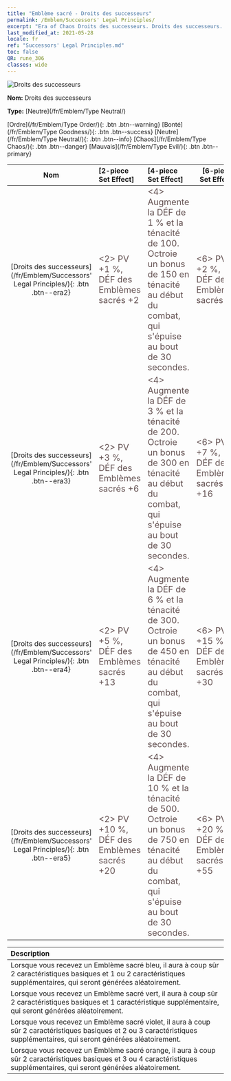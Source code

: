 ```yaml
---
title: "Emblème sacré - Droits des successeurs"
permalink: /Emblem/Successors' Legal Principles/
excerpt: "Era of Chaos Droits des successeurs. Droits des successeurs. Era of Chaos Emblème sacré Droits des successeurs. Era of Chaos Neutre Droits des successeurs"
last_modified_at: 2021-05-28
locale: fr
ref: "Successors' Legal Principles.md"
toc: false
QR: rune_306
classes: wide
---
```


  ![Droits des successeurs](/images/r/rune_icon_306.png)

 **Nom:** Droits des successeurs

 **Type:** [Neutre](/fr/Emblem/Type Neutral/)

  [Ordre](/fr/Emblem/Type Order/){: .btn .btn--warning}   [Bonté](/fr/Emblem/Type Goodness/){: .btn .btn--success}   [Neutre](/fr/Emblem/Type Neutral/){: .btn .btn--info}   [Chaos](/fr/Emblem/Type Chaos/){: .btn .btn--danger}   [Mauvais](/fr/Emblem/Type Evil/){: .btn .btn--primary} 

  |  Nom    | [2-piece Set Effect] | [4-piece Set Effect] | [6-piece Set Effect]  | 
  |:-----------------------:|:-------------------|:-----------------|----------------| 
  | [Droits des successeurs](/fr/Emblem/Successors' Legal Principles/){: .btn .btn--era2} | <span style="color: #645252;font-size:20px">&lt;2&gt; PV +1 %, DÉF des Emblèmes sacrés +2</span> | <span style="color: #645252;font-size:20px">&lt;4&gt; Augmente la DÉF de 1 % et la ténacité de 100. Octroie un bonus de 150 en ténacité au début du combat, qui s'épuise au bout de 30 secondes.</span> | <span style="color: #645252;font-size:20px">&lt;6&gt; PV +2 %, DÉF des Emblèmes sacrés +6</span> | 
  | [Droits des successeurs](/fr/Emblem/Successors' Legal Principles/){: .btn .btn--era3} | <span style="color: #645252;font-size:20px">&lt;2&gt; PV +3 %, DÉF des Emblèmes sacrés +6</span> | <span style="color: #645252;font-size:20px">&lt;4&gt; Augmente la DÉF de 3 % et la ténacité de 200. Octroie un bonus de 300 en ténacité au début du combat, qui s'épuise au bout de 30 secondes.</span> | <span style="color: #645252;font-size:20px">&lt;6&gt; PV +7 %, DÉF des Emblèmes sacrés +16</span> | 
  | [Droits des successeurs](/fr/Emblem/Successors' Legal Principles/){: .btn .btn--era4} | <span style="color: #645252;font-size:20px">&lt;2&gt; PV +5 %, DÉF des Emblèmes sacrés +13</span> | <span style="color: #645252;font-size:20px">&lt;4&gt; Augmente la DÉF de 6 % et la ténacité de 300. Octroie un bonus de 450 en ténacité au début du combat, qui s'épuise au bout de 30 secondes.</span> | <span style="color: #645252;font-size:20px">&lt;6&gt; PV +15 %, DÉF des Emblèmes sacrés +30</span> | 
  | [Droits des successeurs](/fr/Emblem/Successors' Legal Principles/){: .btn .btn--era5} | <span style="color: #645252;font-size:20px">&lt;2&gt; PV +10 %, DÉF des Emblèmes sacrés +20</span> | <span style="color: #645252;font-size:20px">&lt;4&gt; Augmente la DÉF de 10 % et la ténacité de 500. Octroie un bonus de 750 en ténacité au début du combat, qui s'épuise au bout de 30 secondes.</span> | <span style="color: #645252;font-size:20px">&lt;6&gt; PV +20 %, DÉF des Emblèmes sacrés +55</span> | 

  |         Description            | 
  |:-------------------------------|
  | Lorsque vous recevez un Emblème sacré bleu, il aura à coup sûr 2 caractéristiques basiques et 1 ou 2 caractéristiques supplémentaires, qui seront générées aléatoirement. |
  | Lorsque vous recevez un Emblème sacré vert, il aura à coup sûr 2 caractéristiques basiques et 1 caractéristique supplémentaire, qui seront générées aléatoirement. |
  | Lorsque vous recevez un Emblème sacré violet, il aura à coup sûr 2 caractéristiques basiques et 2 ou 3 caractéristiques supplémentaires, qui seront générées aléatoirement. |
  | Lorsque vous recevez un Emblème sacré orange, il aura à coup sûr 2 caractéristiques basiques et 3 ou 4 caractéristiques supplémentaires, qui seront générées aléatoirement. |
